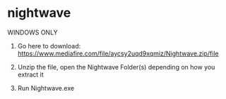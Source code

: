 # nightwave

WINDOWS ONLY

1. Go here to download: https://www.mediafire.com/file/aycsy2uqd9xqmiz/Nightwave.zip/file

2. Unzip the file, open the Nightwave Folder(s) depending on how you extract it

3. Run Nightwave.exe
